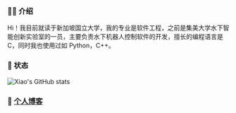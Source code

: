 ### 👨‍💻 介绍

Hi！我目前就读于新加坡国立大学，我的专业是软件工程，之前是集美大学水下智能创新实验室的一员，主要负责水下机器人控制软件的开发，擅长的编程语言是 C，同时我也使用过如 Python，C++。

### 🚦 状态

![Xiao's GitHub stats](https://github-readme-stats.vercel.app/api?username=sfxfs&show_icons=true&theme=synthwave)

### 📔 [个人博客](https://sfxfs.github.io)
